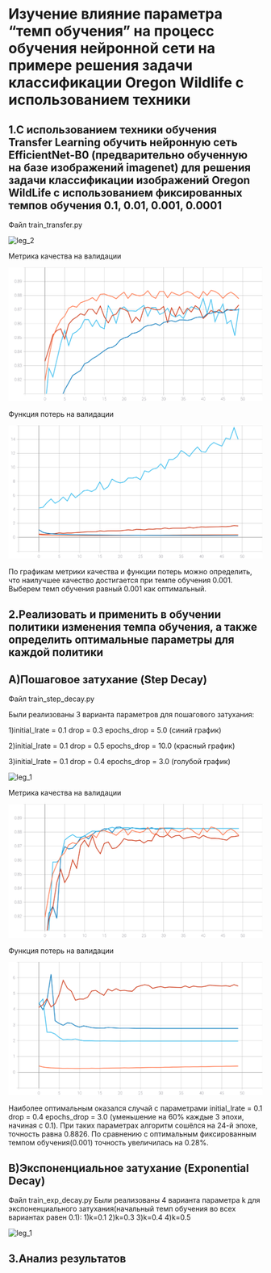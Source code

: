 # Изучение влияние параметра “темп обучения” на процесс обучения нейронной сети на примере решения задачи классификации Oregon Wildlife с использованием техники
## 1.С использованием  техники обучения Transfer Learning обучить нейронную сеть EfficientNet-B0 (предварительно обученную на базе изображений imagenet) для решения задачи классификации изображений Oregon WildLife с использованием фиксированных темпов обучения 0.1, 0.01, 0.001, 0.0001
Файл train_transfer.py

![leg_2](https://user-images.githubusercontent.com/80068414/111864984-537fde80-8975-11eb-9733-20c220b1e233.png)

Метрика качества на валидации

![acc_1](https://github.com/EugenTrifonov/lab_3/blob/main/graph/epoch_categorical_accuracy.svg)

Функция потерь на валидации

![loss_1](https://github.com/EugenTrifonov/lab_3/blob/main/graph/epoch_loss.svg)

По графикам метрики качества и функции потерь можно определить, что наилучшее качество достигается при темпе обучения 0.001. Выберем темп обучения равный 0.001 как оптимальный.
## 2.Реализовать и применить в обучении политики изменения темпа обучения, а также определить оптимальные параметры для каждой политики
## A)Пошаговое затухание (Step Decay)
Файл train_step_decay.py

Были реализованы 3 варианта параметров для пошагового затухания:
 
 1)initial_lrate = 0.1
   drop = 0.3
   epochs_drop = 5.0 (синий график)
   
 2)initial_lrate = 0.1
   drop = 0.5
   epochs_drop = 10.0 (красный график)
   
 3)initial_lrate = 0.1
   drop = 0.4
   epochs_drop = 3.0 (голубой график)
   
![leg_1](https://user-images.githubusercontent.com/80068414/111865770-02beb480-897a-11eb-8821-2c1f778f9fff.png)

Метрика качества на валидации

![acc_2](https://github.com/EugenTrifonov/lab_3/blob/main/graph/epoch_categorical_accuracy_step.svg)

Функция потерь на валидации

![loss_2](https://github.com/EugenTrifonov/lab_3/blob/main/graph/epoch_loss_step.svg)

Наиболее оптимальным оказался случай с параметрами initial_lrate = 0.1 drop = 0.4 epochs_drop = 3.0 (уменьшение на 60% каждые 3 эпохи, начиная с 0.1). При таких параметрах алгоритм сошёлся на 24-й эпохе, точность  равна 0.8826. По сравнению с оптимальным фиксированным темпом обучения(0.001) точность увеличилась на 0.28%.
  
## B)Экспоненциальное затухание (Exponential Decay)
Файл train_exp_decay.py
Были реализованы 4 варианта параметра k для экспоненциального затухания(начальный темп обучения во всех вариантах равен 0.1):
1)k=0.1
2)k=0.3
3)k=0.4
4)k=0.5

![leg_1](https://user-images.githubusercontent.com/80068414/111866408-461b2200-897e-11eb-9bed-b15c15ccd9a6.png)

## 3.Анализ результатов
